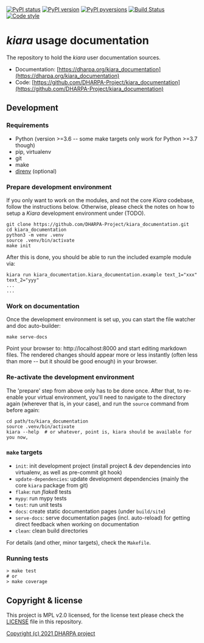 [![PyPI status](https://img.shields.io/pypi/status/kiara_documentation.svg)](https://pypi.python.org/pypi/kiara/)
[![PyPI version](https://img.shields.io/pypi/v/kiara_documentation.svg)](https://pypi.python.org/pypi/kiara/)
[![PyPI pyversions](https://img.shields.io/pypi/pyversions/kiara_documentation.svg)](https://pypi.python.org/pypi/kiara/)
[![Build Status](https://img.shields.io/endpoint.svg?url=https%3A%2F%2Factions-badge.atrox.dev%2FDHARPA-Project%2Fkiara%2Fbadge%3Fref%3Ddevelop&style=flat)](https://actions-badge.atrox.dev/DHARPA-Project/kiara_documentation/goto?ref=develop)
[![Code style](https://img.shields.io/badge/code%20style-black-000000.svg)](https://github.com/ambv/black)

# *kiara* usage documentation

The repository to hold the *kiara* user documentation sources.

 - Documentation: [https://dharpa.org/kiara_documentation](https://dharpa.org/kiara_documentation)
 - Code: [https://github.com/DHARPA-Project/kiara_documentation](https://github.com/DHARPA-Project/kiara_documentation)

## Development

### Requirements

- Python (version >=3.6 -- some make targets only work for Python >=3.7 though)
- pip, virtualenv
- git
- make
- [direnv](https://direnv.net/) (optional)


### Prepare development environment

If you only want to work on the modules, and not the core *Kiara* codebase, follow the instructions below. Otherwise, please
check the notes on how to setup a *Kiara* development environment under (TODO).

```console
git clone https://github.com/DHARPA-Project/kiara_documentation.git
cd kiara_documentation
python3 -m venv .venv
source .venv/bin/activate
make init
```

After this is done, you should be able to run the included example module via:

```console
kiara run kiara_documentation.kiara_documentation.example text_1="xxx" text_2="yyy"
...
...
```

### Work on documentation

Once the development environment is set up, you can start the file watcher and doc auto-builder:

```
make serve-docs
```

Point your browser to: http://localhost:8000 and start editing markdown files. The rendered changes should appear more or less instantly (often less than more -- but it should be good enough) in your browser.

### Re-activate the development environment

The 'prepare' step from above only has to be done once. After that, to re-enable your virtual environment,
you'll need to navigate to the directory again (wherever that is, in your case), and run the ``source`` command from before again:

```console
cd path/to/kiara_documentation
source .venv/bin/activate
kiara --help  # or whatever, point is, kiara should be available for you now,
```

### ``make`` targets

- ``init``: init development project (install project & dev dependencies into virtualenv, as well as pre-commit git hook)
- ``update-dependencies``: update development dependencies (mainly the core ``kiara`` package from git)
- ``flake``: run *flake8* tests
- ``mypy``: run mypy tests
- ``test``: run unit tests
- ``docs``: create static documentation pages (under ``build/site``)
- ``serve-docs``: serve documentation pages (incl. auto-reload) for getting direct feedback when working on documentation
- ``clean``: clean build directories

For details (and other, minor targets), check the ``Makefile``.


### Running tests

``` console
> make test
# or
> make coverage
```


## Copyright & license

This project is MPL v2.0 licensed, for the license text please check the [LICENSE](/LICENSE) file in this repository.

[Copyright (c) 2021 DHARPA project](https://dharpa.org)
